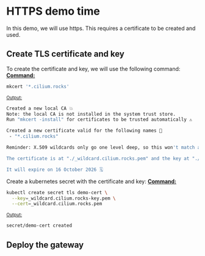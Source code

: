 # HTTPS demo time
In this demo, we will use https. This requires a certificate to be created and used.  
## Create TLS certificate and key
To create the certificate and key, we will use the following command:
<u><b>Command:</b></u>
```bash
mkcert '*.cilium.rocks'
```

<u><small>Output:</small></u>
```bash
Created a new local CA 💥
Note: the local CA is not installed in the system trust store.
Run "mkcert -install" for certificates to be trusted automatically ⚠️

Created a new certificate valid for the following names 📜
 - "*.cilium.rocks"

Reminder: X.509 wildcards only go one level deep, so this won't match a.b.cilium.rocks ℹ️

The certificate is at "./_wildcard.cilium.rocks.pem" and the key at "./_wildcard.cilium.rocks-key.pem" ✅

It will expire on 16 October 2026 🗓
```

Create a kubernetes secret with the certificate and key:
<u><b>Command:</b></u>
```bash
kubectl create secret tls demo-cert \
  --key=_wildcard.cilium.rocks-key.pem \
  --cert=_wildcard.cilium.rocks.pem
```

<u><small>Output:</small></u>
```bash
secret/demo-cert created
```

## Deploy the gateway

